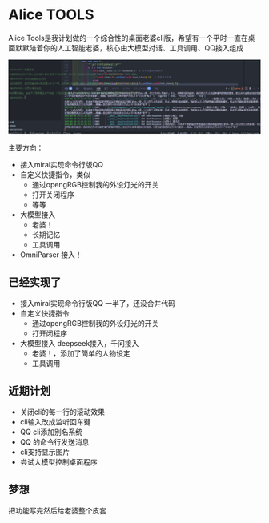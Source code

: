 # Alice TOOLS 
Alice Tools是我计划做的一个综合性的桌面老婆cli版，希望有一个平时一直在桌面默默陪着你的人工智能老婆，核心由大模型对话、工具调用、QQ接入组成

![QQ20250218-032548](data\QQ20250218-032548.png)

主要方向： 

- 接入mirai实现命令行版QQ
- 自定义快捷指令，类似
  - 通过opengRGB控制我的外设灯光的开关
  - 打开关闭程序
  - 等等
- 大模型接入
  - 老婆！
  - 长期记忆
  - 工具调用
- OmniParser 接入！

## 已经实现了
- 接入mirai实现命令行版QQ 一半了，还没合并代码
- 自定义快捷指令
  - 通过opengRGB控制我的外设灯光的开关
  - 打开闭程序
- 大模型接入 deepseek接入，千问接入
  - 老婆！，添加了简单的人物设定
  - 工具调用

## 近期计划

- 关闭cli的每一行的滚动效果
- cli输入改成监听回车键
- QQ cli添加别名系统
- QQ 的命令行发送消息
- cli支持显示图片
- 尝试大模型控制桌面程序

## 梦想

把功能写完然后给老婆整个皮套